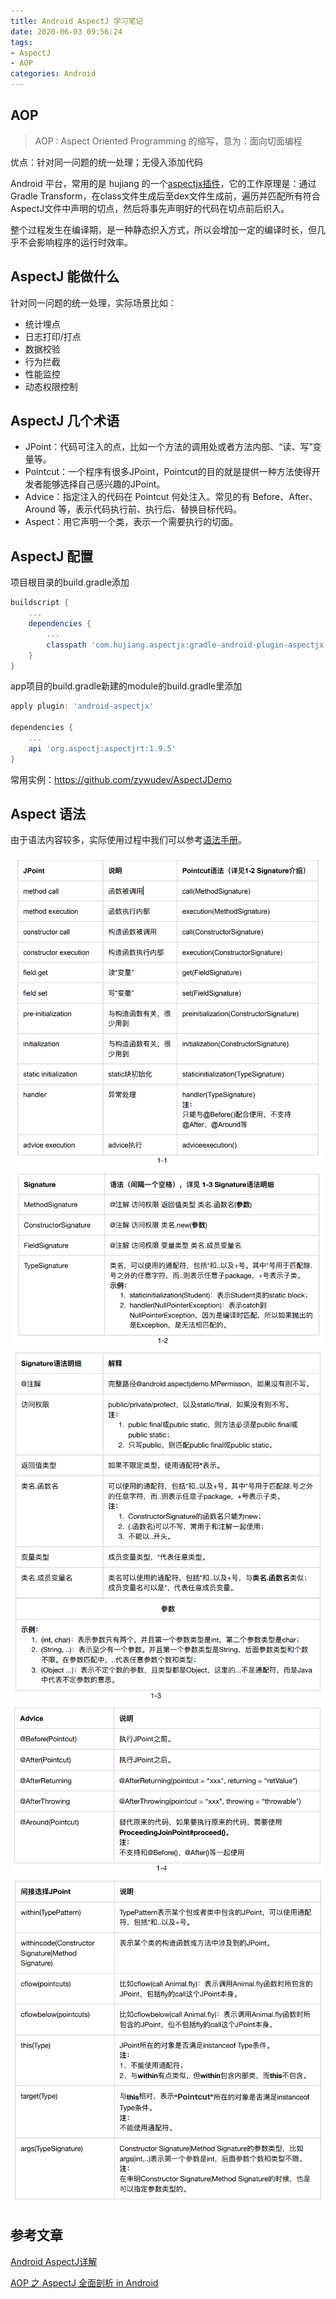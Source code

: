 ```yaml
---
title: Android AspectJ 学习笔记
date: 2020-06-03 09:56:24
tags: 
- AspectJ
- AOP
categories: Android
---
```


## AOP

> AOP : Aspect Oriented Programming 的缩写，意为：面向切面编程

优点：针对同一问题的统一处理；无侵入添加代码

Android 平台，常用的是 hujiang 的一个[aspectjx插件](https://github.com/HujiangTechnology/gradle_plugin_android_aspectjx)，它的工作原理是：通过Gradle Transform，在class文件生成后至dex文件生成前，遍历并匹配所有符合AspectJ文件中声明的切点，然后将事先声明好的代码在切点前后织入。


整个过程发生在编译期，是一种静态织入方式，所以会增加一定的编译时长，但几乎不会影响程序的运行时效率。

## AspectJ 能做什么

针对同一问题的统一处理，实际场景比如：

- 统计埋点
- 日志打印/打点
- 数据校验
- 行为拦截
- 性能监控
- 动态权限控制

## AspectJ 几个术语

- JPoint：代码可注入的点，比如一个方法的调用处或者方法内部、“读、写”变量等。
- Pointcut：一个程序有很多JPoint，Pointcut的目的就是提供一种方法使得开发者能够选择自己感兴趣的JPoint。
- Advice：指定注入的代码在 Pointcut 何处注入。常见的有 Before、After、Around 等，表示代码执行前、执行后、替换目标代码。
- Aspect：用它声明一个类，表示一个需要执行的切面。

## AspectJ 配置

项目根目录的build.gradle添加

```groovy
buildscript {
    ...
    dependencies {
        ...
        classpath 'com.hujiang.aspectjx:gradle-android-plugin-aspectjx:2.0.0'
    }
}
```

app项目的build.gradle新建的module的build.gradle里添加

```groovy
apply plugin: 'android-aspectjx'

dependencies {
    ...
    api 'org.aspectj:aspectjrt:1.9.5'
}
```

常用实例：https://github.com/zywudev/AspectJDemo

## Aspect 语法

由于语法内容较多，实际使用过程中我们可以参考[语法手册](https://github.com/hiphonezhu/Android-Demos/blob/master/AspectJDemo/AspectJ.pdf)。

![](aspectj/aspectj-1.png)
![](aspectj/aspectj-2.png)
![](aspectj/aspectj-3.png)
![](aspectj/aspectj-4.png)
![](aspectj/aspectj-5.png)

## 参考文章

[Android AspectJ详解](https://juejin.im/post/5d7a049af265da03d1557f42)

[AOP 之 AspectJ 全面剖析 in Android](https://www.jianshu.com/p/f90e04bcb326)





